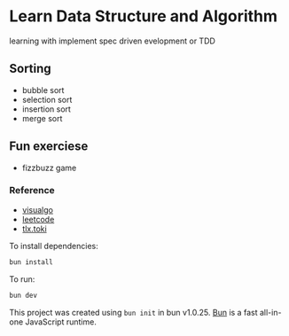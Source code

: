 # Learn Data Structure and Algorithm

learning with implement spec driven evelopment or TDD

## Sorting

- bubble sort
- selection sort
- insertion sort
- merge sort

## Fun exerciese

- fizzbuzz game

### Reference

- [visualgo](https://visualgo.net/)
- [leetcode](https://leetcodehttps://leetcode.com)
- [tlx.toki](https://tlx.toki.id/)

To install dependencies:

```bash
bun install
```

To run:

```bash
bun dev
```

This project was created using `bun init` in bun v1.0.25. [Bun](https://bun.sh) is a fast all-in-one JavaScript runtime.
